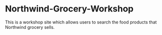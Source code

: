 # Northwind-Grocery-Workshop
This is a workshop site which allows users to search the food products that Northwind grocery sells.
